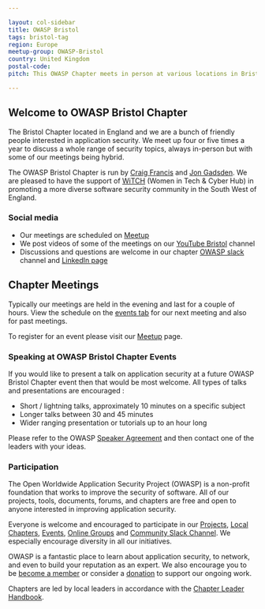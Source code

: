 ```yaml
---

layout: col-sidebar
title: OWASP Bristol
tags: bristol-tag
region: Europe
meetup-group: OWASP-Bristol
country: United Kingdom
postal-code:
pitch: This OWASP Chapter meets in person at various locations in Bristol, England.

---
```


## Welcome to OWASP Bristol Chapter

The Bristol Chapter located in England and we are a bunch of friendly people interested in application security.
We meet up four or five times a year to discuss a whole range of security topics, always in-person but with some of our meetings being hybrid.

The OWASP Bristol Chapter is run by [Craig Francis][craig] and [Jon Gadsden][jon].
We are pleased to have the support of [WiTCH][witch] (Women in Tech & Cyber Hub)
in promoting a more diverse software security community in the South West of England.

### Social media

* Our meetings are scheduled on [Meetup][meetup]
* We post videos of some of the  meetings on our [YouTube Bristol][youtube] channel
* Discussions and questions are welcome in our chapter [OWASP slack][slack] channel and [LinkedIn page][linkedin]

## Chapter Meetings

Typically our meetings are held in the evening and last for a couple of hours.
View the schedule on the [events tab](https://owasp.org/www-chapter-bristol-uk/#div-events)
for our next meeting and also for past meetings.

To register for an event please visit our [Meetup][meetup] page.

### Speaking at OWASP Bristol Chapter Events

If you would like to present a talk on application security
at a future OWASP Bristol Chapter event then that would be most welcome.
All types of talks and presentations are encouraged :

* Short / lightning talks, approximately 10 minutes on a specific subject
* Longer talks between 30 and 45 minutes
* Wider ranging presentation or tutorials up to an hour long

Please refer to the OWASP [Speaker Agreement][speaker] and then contact one of the leaders with your ideas.

### Participation

The Open Worldwide Application Security Project (OWASP) is a non-profit foundation
that works to improve the security of software.
All of our projects, tools, documents, forums, and chapters are free
and open to anyone interested in improving application security.

Everyone is welcome and encouraged to participate in our [Projects](/projects), [Local Chapters](/chapters),
[Events](/events), [Online Groups][groups] and [Community Slack Channel][community].
We especially encourage diversity in all our initiatives.

OWASP is a fantastic place to learn about application security, to network,
and even to build your reputation as an expert.
We also encourage you to be [become a member](/membership)
or consider a [donation](/donate) to support our ongoing work.

Chapters are led by local leaders in accordance with the [Chapter Leader Handbook][handbook].

[community]: https://owasp.slack.com/
[craig]: mailto:craig.francis@owasp.org
[groups]: https://groups.google.com/a/owasp.com/
[handbook]: /www-policy/rules-of-procedure/chapter-handbook
[jon]: mailto:jon.gadsden@owasp.org
[linkedin]: https://www.linkedin.com/groups/8409530/
[meetup]: https://www.meetup.com/owasp-bristol/
[slack]: https://owasp.slack.com/messages/CTRQ33DMK
[speaker]: https://owasp.org/www-policy/legal/speaker-agreement
[witch]: https://www.witch.online/
[youtube]: https://www.youtube.com/@OWASPBristol/featured
